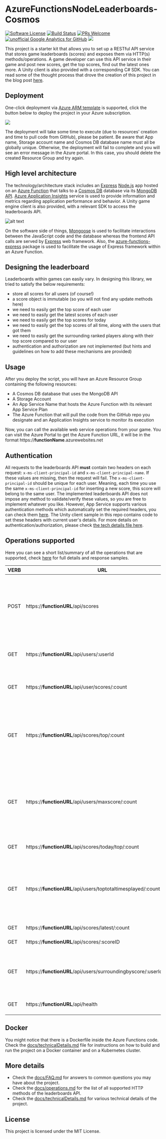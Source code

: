 # AzureFunctionsNodeLeaderboards-Cosmos

[![Software License](https://img.shields.io/badge/license-MIT-brightgreen.svg?style=flat-square)](LICENSE)
[![Build Status](https://travis-ci.org/dgkanatsios/AzureFunctionsNodeLeaderboards-Cosmos.svg?branch=master)](https://travis-ci.org/dgkanatsios/AzureFunctionsNodeLeaderboards-Cosmos)
[![PRs Welcome](https://img.shields.io/badge/PRs-welcome-brightgreen.svg?style=flat-square)](http://makeapullrequest.com)
[![unofficial Google Analytics for GitHub](https://gaforgithub.azurewebsites.net/api?repo=AzureFunctionsNodeLeaderboardsCosmos)](https://github.com/dgkanatsios/gaforgithub)
![](https://img.shields.io/badge/status-stable-green.svg)

This project is a starter kit that allows you to set up a RESTful API service that stores game leaderboards (scores) and exposes them via HTTP(s) methods/operations. A game developer can use this API service in their game and post new scores, get the top scores, find out the latest ones  more. A Unity client is also provided with a corresponding C# SDK. You can read some of the thought process that drove the creation of this project in the blog post [here](https://dgkanatsios.com/2018/01/08/designing-a-general-purpose-game-leaderboard/).

## Deployment

One-click deployment via [Azure ARM template](https://docs.microsoft.com/en-us/azure/azure-resource-manager/resource-group-authoring-templates) is supported, click the button below to deploy the project in your Azure subscription.

<a href="https://portal.azure.com/#create/Microsoft.Template/uri/https%3A%2F%2Fraw.githubusercontent.com%2Fdgkanatsios%2FAzureFunctionsNodeLeaderboard%2Fmaster%2Fazuredeploy.json" target="_blank"><img src="http://azuredeploy.net/deploybutton.png"/></a>

The deployment will take some time to execute (due to resources' creation and time to pull code from GitHub), please be patient.
Be aware that App name, Storage account name and Cosmos DB database name must all be globally unique. Otherwise, the deployment will fail to complete and you will see an error message in the Azure portal. In this case, you should delete the created Resource Group and try again.

## High level architecture

The technology/architecture stack includes an [Express](https://expressjs.com/) [Node.js](https://nodejs.org/) app hosted on an [Azure Function](https://azure.microsoft.com/en-us/services/functions/) that talks to a [Cosmos DB](https://azure.microsoft.com/en-us/services/cosmos-db/) database via its [MongoDB API]((https://docs.microsoft.com/en-us/azure/cosmos-db/mongodb-introduction)). [Azure Application Insights](https://azure.microsoft.com/en-us/services/application-insights/) service is used to provide information and metrics regarding application performance and behavior. A Unity game engine client is also provided, with a relevant SDK to access the leaderboards API.

![alt text](https://github.com/dgkanatsios/AzureFunctionsNodeLeaderboards-Cosmos/blob/master/media/functions.JPG?raw=true "Reference architecture")

On the software side of things, [Mongoose](http://mongoosejs.com) is used to facilitate interactions between the JavaScript code and the database whereas the frontend API calls are served by [Express](https://expressjs.com/) web framework. Also, the [azure-functions-express](https://github.com/yvele/azure-function-express) package is used to facilitate the usage of Express framework within an Azure Function.

## Designing the leaderboard

Leaderboards within games can easily vary. In designing this library, we tried to satisfy the below requirements:

- store all scores for all users (of course!)
- a score object is immutable (so you will not find any update methods here)
- we need to easily get the top score of each user
- we need to easily get the latest scores of each user
- we need to easily get the top scores for today
- we need to easily get the top scores of all time, along with the users that got them
- we need to easily get the surrounding ranked players along with their top score compared to our user
- authentication and authorization are not implemented (but hints and guidelines on how to add these mechanisms are provided)

## Usage
After you deploy the script, you will have an Azure Resource Group containing the following resources:

- A Cosmos DB database that uses the MongoDB API
- A Storage Account
- An App Service Name that hosts the Azure Function with its relevant App Service Plan
- The Azure Function that will pull the code from the GitHub repo you designate and an Application Insights service to monitor its execution

Now, you can call the available web service operations from your game. You can visit the Azure Portal to get the Azure Function URL, it will be in the format https://**functionName**.azurewebsites.net

## Authentication
All requests to the leaderboards API **must** contain two headers on each request: `x-ms-client-principal-id` and `x-ms-client-principal-name`. If these values are missing, then the request will fail. The `x-ms-client-principal-id` should be unique for each user. Meaning, each time you use the same `x-ms-client-principal-id` for inserting a new score, this score will belong to the same user. The implemented leaderboards API does not impose any method to validate/verify these values, so you are free to implement whatever you like. However, App Service supports various authentication methods which automatically set the required headers, you can check them [here](https://docs.microsoft.com/en-us/azure/app-service/app-service-authentication-overview). The Unity client sample in this repo contains code to set these headers with current user's details. For more details on authentication/authorization, please check [the tech details file here](docs/technicalDetails.md). 

## Operations supported

Here you can see a short list/summary of all the operations that are supported, check [here](docs/operations.md) for full details and response samples.

| VERB | URL | Description | 
| --- | --- | --- |
| POST | https://**functionURL**/api/scores | Creates a new score. Post body has the format { "value":Integer value of the score, ... }. Returns the updated user details. |
| GET | https://**functionURL**/api/users/:userId | Gets a specific user's details, including top score and latest scores | 
| GET | https://**functionURL**/api/user/scores/:count | Gets the top 'count' scores for logged in user sorted by score value |
| GET | https://**functionURL**/api/scores/top/:count | Gets top scores achieved in the game by all users, in descending order. This can include more than one score per user |
| GET | https://**functionURL**/api/users/maxscore/:count | Gets the scores achieved by each unique user, in descending order. Practically this includes the max score per single user |
| GET | https://**functionURL**/api/scores/today/top/:count | Gets the top 'count' scores for today |
| GET | https://**functionURL**/api/users/toptotaltimesplayed/:count | Gets the top 'count' users for all time in regards to the times they have played (i.e. number of times they have posted a new score).|
| GET | https://**functionURL**/api/scores/latest/:count | Gets the latest 'count' scores |
| GET | https://**functionURL**/api/scores/:scoreID | Gets a specific score |
| GET | https://**functionURL**/api/users/surroundingbyscore/:userId/:count | Gets the surrounding users of the requested one, ordered by their max score |
| GET | https://**functionURL**/api/health | Gets the application's health |

## Docker
You might notice that there is a Dockerfile inside the Azure Functions code. Check the [docs/technicalDetails.md](docs/technicalDetails.md) file for instructions on how to build and run the project on a Docker container and on a Kubernetes cluster.

## More details 
- Check the [docs/FAQ.md](docs/FAQ.md) for answers to common questions you may have about the project.
- Check the [docs/operations.md](docs/operations.md) for the list of all supported HTTP methods of the leaderboards API.
- Check the [docs/technicalDetails.md](docs/technicalDetails.md) for various technical details of the project.

## License
This project is licensed under the MIT License.